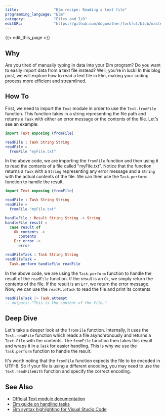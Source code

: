 ```yaml
---
title:                "Elm recipe: Reading a text file"
programming_language: "Elm"
category:             "Files and I/O"
editURL:              "https://github.com/dogweather/forkful/blob/master/content/en/elm/reading-a-text-file.md"
---
```


{{< edit_this_page >}}

## Why

Are you tired of manually typing in data into your Elm program? Do you want to easily import data from a text file instead? Well, you're in luck! In this blog post, we will explore how to read a text file in Elm, making your coding process more efficient and streamlined.

## How To

First, we need to import the `Text` module in order to use the `Text.fromFile` function. This function takes in a string representing the file path and returns a `Task` with either an error message or the contents of the file. Let's see an example:

```Elm
import Text exposing (fromFile)

readFile : Task String String
readFile =
  fromFile "myFile.txt"

```

In the above code, we are importing the `fromFile` function and then using it to read the contents of a file called "myFile.txt". Notice that the function returns a `Task` with a `String` representing any error message and a `String` with the actual contents of the file. We can then use the `Task.perform` function to handle the result.

```Elm
import Text exposing (fromFile)

readFile : Task String String
readFile =
  fromFile "myFile.txt"

handleFile : Result String String -> String
handleFile result =
  case result of
    Ok contents ->
      contents
    Err error ->
      error

readFileTask : Task String String
readFileTask =
  Task.perform handleFile readFile
```

In the above code, we are using the `Task.perform` function to handle the result of the `readFile` function. If the result is an `Ok`, we simply return the contents of the file. If the result is an `Err`, we return the error message. Now, we can use the `readFileTask` to read the file and print its contents:

```Elm
readFileTask |> Task.attempt
-- outputs: "This is the content of the file."
```

## Deep Dive

Let's take a deeper look at the `fromFile` function. Internally, it uses the `Text.readFile` function which reads a file asynchronously and returns a `Text.File` with the contents. The `fromFile` function then takes this result and wraps it in a `Task` for easier handling. This is why we use the `Task.perform` function to handle the result.

It's worth noting that the `fromFile` function expects the file to be encoded in UTF-8. So if your file is using a different encoding, you may need to use the `Text.readFileWith` function and specify the correct encoding.

## See Also

- [Official Text module documentation](https://package.elm-lang.org/packages/elm/core/latest/Text)
- [Elm guide on handling tasks](https://guide.elm-lang.org/error_handling/tasks.html)
- [Elm syntax highlighting for Visual Studio Code](https://marketplace.visualstudio.com/items?itemName=sbrink.elm)